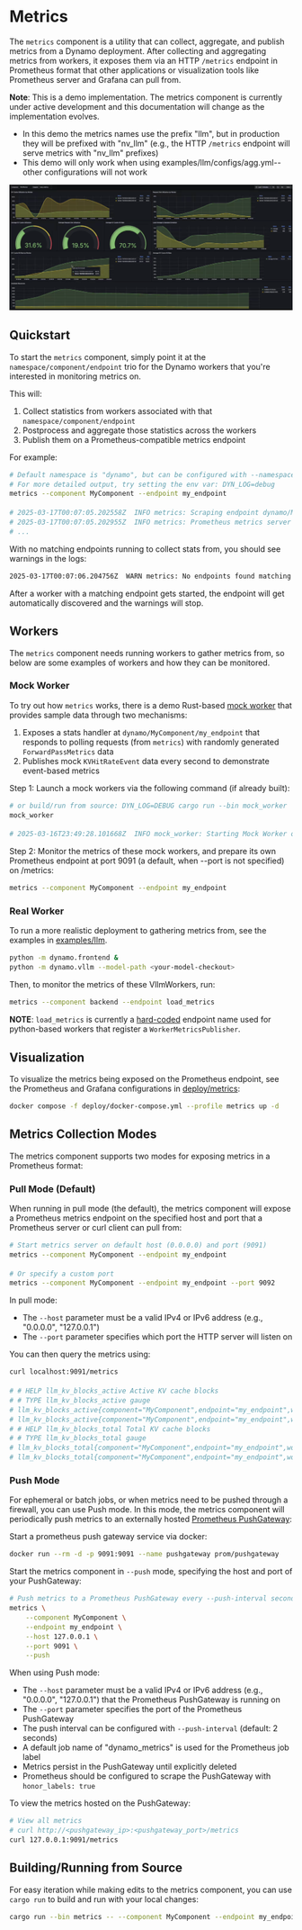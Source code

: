 # Metrics

The `metrics` component is a utility that can collect, aggregate, and publish
metrics from a Dynamo deployment. After collecting and aggregating metrics from
workers, it exposes them via an HTTP `/metrics` endpoint in Prometheus format
that other applications or visualization tools like Prometheus server and Grafana can
pull from.

**Note**: This is a demo implementation. The metrics component is currently under active development and this documentation will change as the implementation evolves.
- In this demo the metrics names use the prefix "llm", but in production they will be prefixed with "nv_llm" (e.g., the HTTP `/metrics` endpoint will serve metrics with "nv_llm" prefixes)
- This demo will only work when using examples/llm/configs/agg.yml-- other configurations will not work

<div align="center">
  <img src="images/dynamo_metrics_grafana.png" alt="Dynamo Metrics Dashboard"/>
</div>

## Quickstart

To start the `metrics` component, simply point it at the `namespace/component/endpoint`
trio for the Dynamo workers that you're interested in monitoring metrics on.

This will:
1. Collect statistics from workers associated with that `namespace/component/endpoint`
2. Postprocess and aggregate those statistics across the workers
3. Publish them on a Prometheus-compatible metrics endpoint

For example:
```bash
# Default namespace is "dynamo", but can be configured with --namespace
# For more detailed output, try setting the env var: DYN_LOG=debug
metrics --component MyComponent --endpoint my_endpoint

# 2025-03-17T00:07:05.202558Z  INFO metrics: Scraping endpoint dynamo/MyComponent/my_endpoint for stats
# 2025-03-17T00:07:05.202955Z  INFO metrics: Prometheus metrics server started at 0.0.0.0:9091/metrics
# ...
```

With no matching endpoints running to collect stats from, you should see warnings in the logs:
```bash
2025-03-17T00:07:06.204756Z  WARN metrics: No endpoints found matching dynamo/MyComponent/my_endpoint
```

After a worker with a matching endpoint gets started, the endpoint
will get automatically discovered and the warnings will stop.

## Workers

The `metrics` component needs running workers to gather metrics from,
so below are some examples of workers and how they can be monitored.

### Mock Worker

To try out how `metrics` works, there is a demo Rust-based
[mock worker](src/bin/mock_worker.rs) that provides sample data through two mechanisms:
1. Exposes a stats handler at `dynamo/MyComponent/my_endpoint` that responds to polling requests (from `metrics`) with randomly generated `ForwardPassMetrics` data
2. Publishes mock `KVHitRateEvent` data every second to demonstrate event-based metrics

Step 1: Launch a mock workers via the following command (if already built):
```bash
# or build/run from source: DYN_LOG=DEBUG cargo run --bin mock_worker
mock_worker

# 2025-03-16T23:49:28.101668Z  INFO mock_worker: Starting Mock Worker on Endpoint: dynamo/MyComponent/my_endpoint
```

Step 2: Monitor the metrics of these mock workers, and prepare its own Prometheus endpoint at
port 9091 (a default, when --port is not specified) on /metrics:
```bash
metrics --component MyComponent --endpoint my_endpoint
```

### Real Worker

To run a more realistic deployment to gathering metrics from,
see the examples in [examples/llm](../../examples/llm).

```bash
python -m dynamo.frontend &
python -m dynamo.vllm --model-path <your-model-checkout>
```

Then, to monitor the metrics of these VllmWorkers, run:
```bash
metrics --component backend --endpoint load_metrics
```

**NOTE**: `load_metrics` is currently a
[hard-coded](https://github.com/ai-dynamo/dynamo/blob/d5220c7b1151372ba3d2a061c7d0a7ed72724789/lib/llm/src/kv_router/publisher.rs#L108)
endpoint name used for python-based workers that register a `WorkerMetricsPublisher`.

## Visualization

To visualize the metrics being exposed on the Prometheus endpoint,
see the Prometheus and Grafana configurations in
[deploy/metrics](../../deploy/metrics):
```bash
docker compose -f deploy/docker-compose.yml --profile metrics up -d
```

## Metrics Collection Modes

The metrics component supports two modes for exposing metrics in a Prometheus format:

### Pull Mode (Default)

When running in pull mode (the default), the metrics component will expose a
Prometheus metrics endpoint on the specified host and port that a
Prometheus server or curl client can pull from:

```bash
# Start metrics server on default host (0.0.0.0) and port (9091)
metrics --component MyComponent --endpoint my_endpoint

# Or specify a custom port
metrics --component MyComponent --endpoint my_endpoint --port 9092
```

In pull mode:
- The `--host` parameter must be a valid IPv4 or IPv6 address (e.g., "0.0.0.0", "127.0.0.1")
- The `--port` parameter specifies which port the HTTP server will listen on

You can then query the metrics using:
```bash
curl localhost:9091/metrics

# # HELP llm_kv_blocks_active Active KV cache blocks
# # TYPE llm_kv_blocks_active gauge
# llm_kv_blocks_active{component="MyComponent",endpoint="my_endpoint",worker_id="7587884888253033398"} 40
# llm_kv_blocks_active{component="MyComponent",endpoint="my_endpoint",worker_id="7587884888253033401"} 2
# # HELP llm_kv_blocks_total Total KV cache blocks
# # TYPE llm_kv_blocks_total gauge
# llm_kv_blocks_total{component="MyComponent",endpoint="my_endpoint",worker_id="7587884888253033398"} 100
# llm_kv_blocks_total{component="MyComponent",endpoint="my_endpoint",worker_id="7587884888253033401"} 100
```

### Push Mode

For ephemeral or batch jobs, or when metrics need to be pushed through a firewall,
you can use Push mode. In this mode, the metrics component will periodically push
metrics to an externally hosted
[Prometheus PushGateway](https://prometheus.io/docs/instrumenting/pushing/):

Start a prometheus push gateway service via docker:
```bash
docker run --rm -d -p 9091:9091 --name pushgateway prom/pushgateway
```

Start the metrics component in `--push` mode, specifying the host and port of your PushGateway:
```bash
# Push metrics to a Prometheus PushGateway every --push-interval seconds
metrics \
    --component MyComponent \
    --endpoint my_endpoint \
    --host 127.0.0.1 \
    --port 9091 \
    --push
```

When using Push mode:
- The `--host` parameter must be a valid IPv4 or IPv6 address (e.g., "0.0.0.0", "127.0.0.1")
  that the Prometheus PushGateway is running on
- The `--port` parameter specifies the port of the Prometheus PushGateway
- The push interval can be configured with `--push-interval` (default: 2 seconds)
- A default job name of "dynamo_metrics" is used for the Prometheus job label
- Metrics persist in the PushGateway until explicitly deleted
- Prometheus should be configured to scrape the PushGateway with `honor_labels: true`

To view the metrics hosted on the PushGateway:
```bash
# View all metrics
# curl http://<pushgateway_ip>:<pushgateway_port>/metrics
curl 127.0.0.1:9091/metrics
```
## Building/Running from Source

For easy iteration while making edits to the metrics component, you can use `cargo run`
to build and run with your local changes:

```bash
cargo run --bin metrics -- --component MyComponent --endpoint my_endpoint
```



